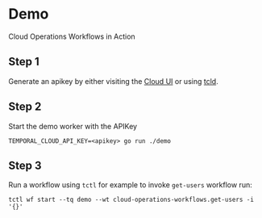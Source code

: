 # Demo
Cloud Operations Workflows in Action

## Step 1
Generate an apikey by either visiting the [Cloud UI](https://cloud.temporal.io/settings/api-keys) or using [tcld](https://github.com/temporalio/tcld#creating-an-api-key).

## Step 2
Start the demo worker with the APIKey
```
TEMPORAL_CLOUD_API_KEY=<apikey> go run ./demo
```

## Step 3
Run a workflow using `tctl` for example to invoke `get-users` workflow run:
```
tctl wf start --tq demo --wt cloud-operations-workflows.get-users -i '{}'
```

